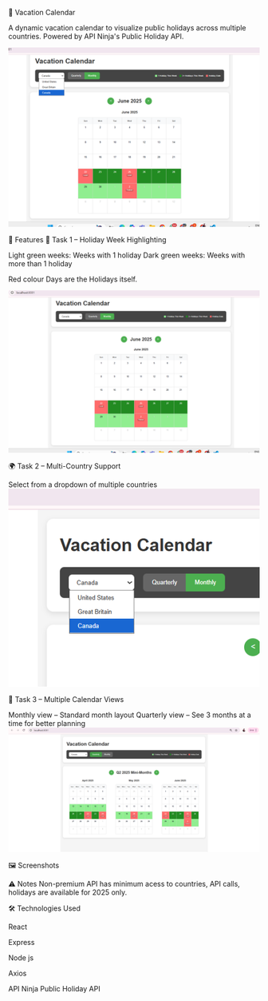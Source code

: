 🌴 Vacation Calendar 

A dynamic vacation calendar to visualize public holidays across multiple countries. Powered by API Ninja's Public Holiday API.

![Holiday Week Highlighting](https://github.com/Ayush1thakur/WissenAssignment-AyushThakur-2210990205/blob/main/snapshots/10%20(1).png)

🚀 Features
🎨 Task 1 – Holiday Week Highlighting

Light green weeks: Weeks with 1 holiday
Dark green weeks: Weeks with more than 1 holiday

Red colour Days are the Holidays itself.

![Quarterly View](https://github.com/Ayush1thakur/WissenAssignment-AyushThakur-2210990205/blob/main/snapshots/10%20(4).png)

🌍 Task 2 – Multi-Country Support

Select from a dropdown of multiple countries
![Monthly View](https://github.com/Ayush1thakur/WissenAssignment-AyushThakur-2210990205/blob/main/snapshots/10%20(3).png)

📅 Task 3 – Multiple Calendar Views

Monthly view – Standard month layout
Quarterly view – See 3 months at a time for better planning
![Country Dropdown](https://github.com/Ayush1thakur/WissenAssignment-AyushThakur-2210990205/blob/main/snapshots/10%20(2).png)


🖼 Screenshots


⚠️ Notes Non-premium API has minimum acess to countries, API calls, holidays are available for 2025 only.


🛠 Technologies Used

React

Express 

Node js

Axios

API Ninja Public Holiday API

